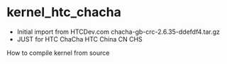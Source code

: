 kernel_htc_chacha
=================

  - Initial import from HTCDev.com chacha-gb-crc-2.6.35-ddefdf4.tar.gz
  - JUST for HTC ChaCha      HTC China 	 CN CHS



How to compile kernel from source

  [README]: https://github.com/Luzifer1984/kernel_htc_chacha/blob/cm-10.1/README
